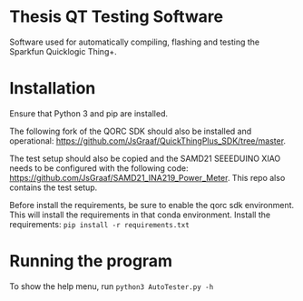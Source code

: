 # Thesis QT Testing Software
Software used for automatically compiling, flashing and testing the Sparkfun Quicklogic Thing+.

# Installation
Ensure that Python 3 and pip are installed. 

The following fork of the QORC SDK should also be installed and operational: https://github.com/JsGraaf/QuickThingPlus_SDK/tree/master.

The test setup should also be copied and the SAMD21 SEEEDUINO XIAO needs to be configured with the following code: https://github.com/JsGraaf/SAMD21_INA219_Power_Meter. This repo also contains the test setup.

Before install the requirements, be sure to enable the qorc sdk environment. This will install the requirements in that conda environment.
Install the requirements:
``` pip install -r requirements.txt ```

# Running the program
To show the help menu, run ```python3 AutoTester.py -h```
